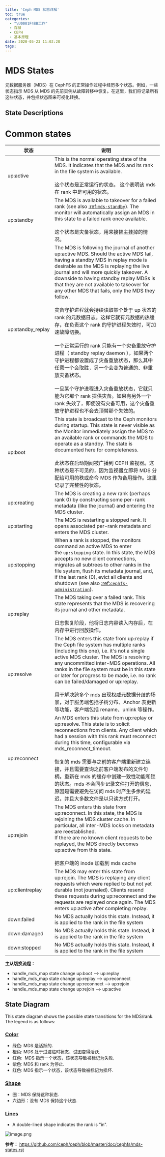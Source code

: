 ```yaml
---
title: 'Ceph MDS 状态详解'
toc: true
categories:
  - "\U0001F4BB工作"
  - 存储
  - CEPH
  - 基本原理
date: 2020-05-23 11:02:28
tags:
---
```

# MDS States
元数据服务器（MDS）在 CephFS 的正常操作过程中经历多个状态。例如，一些状态指示 MDS 从 MDS 的先前实例从故障转移中恢复。在这里，我们将记录所有这些状态，并包括状态图来可视化转换。

## State Descriptions
# Common states
| 状态 | 说明 |
----|----|
up:active | This is the normal operating state of the MDS. It indicates that the MDS and its rank in the file system is available.<br><br>这个状态是正常运行的状态。 这个表明该 mds 在 rank 中是可用的状态。
up:standby | The MDS is available to takeover for a failed rank (see also [:ref:`mds-standby`](https://github.com/ceph/ceph/blob/master/doc/cephfs/mds-states.rst#id1)). The monitor will automatically assign an MDS in this state to a failed rank once available.<br><br>这个状态是灾备状态，用来接替主挂掉的情况。
up:standby_replay | The MDS is following the journal of another up:active MDS. Should the active MDS fail, having a standby MDS in replay mode is desirable as the MDS is replaying the live journal and will more quickly takeover. A downside to having standby replay MDSs is that they are not available to takeover for any other MDS that fails, only the MDS they follow.<br><br>灾备守护进程就会持续读取某个处于 up 状态的 rank 的元数据日志。这样它就有元数据的热缓存，在负责这个 rank 的守护进程失效时，可加速故障切换。<br><br> 一个正常运行的 rank 只能有一个灾备重放守护进程（ standby replay daemon ），如果两个守护进程都设置成了灾备重放状态，那么其中任意一个会取胜，另一个会变为普通的、非重放灾备状态。<br><br>一旦某个守护进程进入灾备重放状态，它就只能为它那个 rank 提供灾备。如果有另外一个 rank 失效了，即使没有灾备可用，这个灾备重放守护进程也不会去顶替那个失效的。
up:boot | This state is broadcast to the Ceph monitors during startup. This state is never visible as the Monitor immediately assign the MDS to an available rank or commands the MDS to operate as a standby. The state is documented here for completeness. <br><br> 此状态在启动期间被广播到 CEPH 监视器。这种状态是不可见的，因为监视器立即将 MDS 分配给可用的秩或命令 MDS 作为备用操作。这里记录了完整性的状态。
up:creating | The MDS is creating a new rank (perhaps rank 0) by constructing some per-rank metadata (like the journal) and entering the MDS cluster.
up:starting | The MDS is restarting a stopped rank. It opens associated per-rank metadata and enters the MDS cluster.
up:stopping | When a rank is stopped, the monitors command an active MDS to enter the `up:stopping` state. In this state, the MDS accepts no new client connections, migrates all subtrees to other ranks in the file system, flush its metadata journal, and, if the last rank (0), evict all clients and shutdown (see also [:ref:`cephfs-administration`](https://github.com/ceph/ceph/blob/master/doc/cephfs/mds-states.rst#id3)).
up:replay | The MDS taking over a failed rank. This state represents that the MDS is recovering its journal and other metadata.<br><br>日志恢复阶段，他将日志内容读入内存后，在内存中进行回放操作。
up:resolve | The MDS enters this state from up:replay if the Ceph file system has multiple ranks (including this one), i.e. it's not a single active MDS cluster. The MDS is resolving any uncommitted inter-MDS operations. All ranks in the file system must be in this state or later for progress to be made, i.e. no rank can be failed/damaged or up:replay. <br><br>用于解决跨多个 mds 出现权威元数据分歧的场景，对于服务端包括子树分布、Anchor 表更新等功能，客户端包括 rename、unlink 等操作。
up:reconnect | An MDS enters this state from up:replay or up:resolve. This state is to solicit reconnections from clients. Any client which had a session with this rank must reconnect during this time, configurable via mds_reconnect_timeout.<br><br>恢复的 mds 需要与之前的客户端重新建立连接，并且需要查询之前客户端发布的文件句柄，重新在 mds 的缓存中创建一致性功能和锁的状态。mds 不会同步记录文件打开的信息，原因是需要避免在访问 mds 时产生多余的延迟，并且大多数文件是以只读方式打开。
up:rejoin | The MDS enters this state from up:reconnect. In this state, the MDS is rejoining the MDS cluster cache. In particular, all inter-MDS locks on metadata are reestablished.<br>If there are no known client requests to be replayed, the MDS directly becomes up:active from this state.<br><br>把客户端的 inode 加载到 mds cache
up:clientreplay | The MDS may enter this state from up:rejoin. The MDS is replaying any client requests which were replied to but not yet durable (not journaled). Clients resend these requests during up:reconnect and the requests are replayed once again. The MDS enters up:active after completing replay. 
down:failed | No MDS actually holds this state. Instead, it is applied to the rank in the file system
down:damaged | No MDS actually holds this state. Instead, it is applied to the rank in the file system
down:stopped | No MDS actually holds this state. Instead, it is applied to the rank in the file system

**主从切换流程：**
- handle_mds_map state change up:boot --> up:replay
- handle_mds_map state change up:replay --> up:reconnect
- handle_mds_map state change up:reconnect --> up:rejoin
- handle_mds_map state change up:rejoin --> up:active

## State Diagram

This state diagram shows the possible state transitions for the MDS/rank. The legend is as follows:

### [Color](https://github.com/ceph/ceph/blob/master/doc/cephfs/mds-states.rst#color)

*   绿色: MDS 是活跃的.
*   橙色: MDS 处于过渡临时状态，试图变得活跃.
*   红色:  MDS 指示一个状态，该状态导致被标记为失败.
*   紫色: MDS 和 rank 为停止.
*   红色: MDS 指示一个状态，该状态导致被标记为损坏.

### [Shape](https://github.com/ceph/ceph/blob/master/doc/cephfs/mds-states.rst#shape)

*   圈：MDS 保持这种状态.
*   六边形：没有 MDS 保持这个状态.

### [Lines](https://github.com/ceph/ceph/blob/master/doc/cephfs/mds-states.rst#lines)

*   A double-lined shape indicates the rank is "in".

 
![image.png](https://upload-images.jianshu.io/upload_images/2099201-8c9958250dd4b485.png)


**参考：**
https://github.com/ceph/ceph/blob/master/doc/cephfs/mds-states.rst
